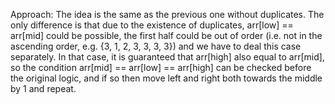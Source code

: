 Approach: The idea is the same as the previous one without duplicates. The only difference is that due to the existence of duplicates, arr[low] == arr[mid] could be possible, the first half could be out of order (i.e. not in the ascending order, e.g. {3, 1, 2, 3, 3, 3, 3}) and we have to deal this case separately.
In that case, it is guaranteed that arr[high] also equal to arr[mid], so the condition arr[mid] == arr[low] == arr[high] can be checked before the original logic, and if so then move left and right both towards the middle by 1 and repeat.